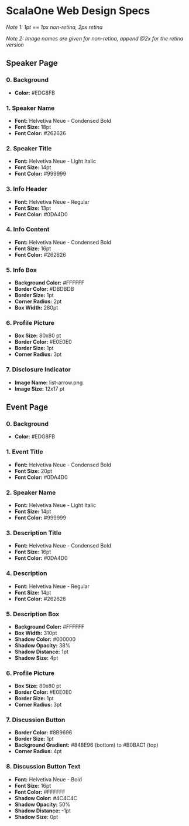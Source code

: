 # ScalaOne Web Design Specs

_Note 1: 1pt == 1px non-retina, 2px retina_

_Note 2: Image names are given for non-retina, append @2x for the retina version_

## Speaker Page

### 0. Background

* **Color:** #EDG8FB

### 1. Speaker Name

* **Font:** Helvetiva Neue - Condensed Bold
* **Font Size:** 18pt
* **Font Color:** #262626

### 2. Speaker Title

* **Font:** Helvetiva Neue - Light Italic
* **Font Size:** 14pt
* **Font Color:** #999999

### 3. Info Header

* **Font:** Helvetiva Neue - Regular
* **Font Size:** 13pt
* **Font Color:** #0DA4D0

### 4. Info Content

* **Font:** Helvetiva Neue - Condensed Bold
* **Font Size:** 16pt
* **Font Color:** #262626

### 5. Info Box

* **Background Color:** #FFFFFF
* **Border Color:** #DBDBDB
* **Border Size:** 1pt
* **Corner Radius:** 2pt
* **Box Width:** 280pt

### 6. Profile Picture

* **Box Size:** 80x80 pt
* **Border Color:** #E0E0E0
* **Border Size:** 1pt
* **Corner Radius:** 3pt

### 7. Disclosure Indicator

* **Image Name:** list-arrow.png
* **Image Size:** 12x17 pt

## Event Page

### 0. Background

* **Color:** #EDG8FB

### 1. Event Title

* **Font:** Helvetiva Neue - Condensed Bold
* **Font Size:** 20pt
* **Font Color:** #0DA4D0

### 2. Speaker Name

* **Font:** Helvetiva Neue - Light Italic
* **Font Size:** 14pt
* **Font Color:** #999999

### 3. Description Title

* **Font:** Helvetiva Neue - Condensed Bold
* **Font Size:** 16pt
* **Font Color:** #0DA4D0

### 4. Description

* **Font:** Helvetiva Neue - Regular
* **Font Size:** 14pt
* **Font Color:** #262626

### 5. Description Box

* **Background Color:** #FFFFFF
* **Box Width:** 310pt
* **Shadow Color:** #000000
* **Shadow Opacity:** 38%
* **Shadow Distance:** 1pt
* **Shadow Size:** 4pt

### 6. Profile Picture

* **Box Size:** 80x80 pt
* **Border Color:** #E0E0E0
* **Border Size:** 1pt
* **Corner Radius:** 3pt

### 7. Discussion Button

* **Border Color:** #8B9696
* **Border Size:** 1pt
* **Background Gradient:** #848E96 (bottom) to #B0BAC1 (top)
* **Corner Radius:** 4pt

### 8. Discussion Button Text

* **Font:** Helvetiva Neue - Bold
* **Font Size:** 16pt
* **Font Color:** #FFFFFF
* **Shadow Color:** #4C4C4C
* **Shadow Opacity:** 50%
* **Shadow Distance:** -1pt
* **Shadow Size:** 0pt